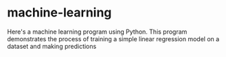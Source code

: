 # machine-learning
Here's a machine learning program using Python. This program demonstrates the process of training a simple linear regression model on a dataset and making predictions
